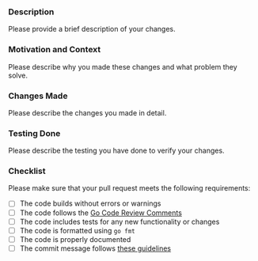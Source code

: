 ### Description

Please provide a brief description of your changes.

### Motivation and Context

Please describe why you made these changes and what problem they solve.

### Changes Made

Please describe the changes you made in detail.

### Testing Done

Please describe the testing you have done to verify your changes.

### Checklist

Please make sure that your pull request meets the following requirements:

- [ ] The code builds without errors or warnings
- [ ] The code follows the [Go Code Review Comments](https://github.com/golang/go/wiki/CodeReviewComments)
- [ ] The code includes tests for any new functionality or changes
- [ ] The code is formatted using `go fmt`
- [ ] The code is properly documented
- [ ] The commit message follows [these guidelines](https://chris.beams.io/posts/git-commit/)
